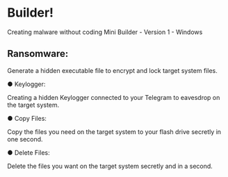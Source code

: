 # Builder!
Creating malware without coding
Mini Builder - Version 1 - Windows


## Ransomware:

Generate a hidden executable file to encrypt and lock target system files.

● Keylogger:

Creating a hidden Keylogger connected to your Telegram to eavesdrop on the target system.

● Copy Files:

Copy the files you need on the target system to your flash drive secretly in one second.

● Delete Files:

Delete the files you want on the target system secretly and in a second.
